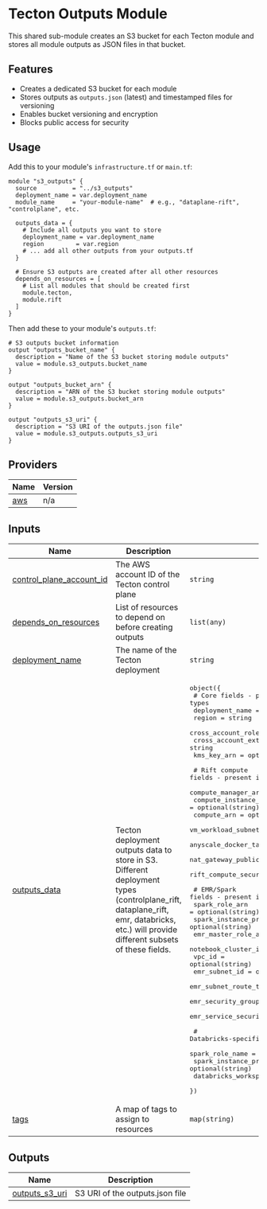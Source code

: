 # Tecton Outputs Module

This shared sub-module creates an S3 bucket for each Tecton module and stores all module outputs as JSON files in that bucket.

## Features

- Creates a dedicated S3 bucket for each module
- Stores outputs as `outputs.json` (latest) and timestamped files for versioning
- Enables bucket versioning and encryption
- Blocks public access for security

## Usage

Add this to your module's `infrastructure.tf` or `main.tf`:

```hcl
module "s3_outputs" {
  source          = "../s3_outputs"
  deployment_name = var.deployment_name
  module_name     = "your-module-name"  # e.g., "dataplane-rift", "controlplane", etc.

  outputs_data = {
    # Include all outputs you want to store
    deployment_name = var.deployment_name
    region         = var.region
    # ... add all other outputs from your outputs.tf
  }

  # Ensure S3 outputs are created after all other resources
  depends_on_resources = [
    # List all modules that should be created first
    module.tecton,
    module.rift
  ]
}
```

Then add these to your module's `outputs.tf`:

```hcl
# S3 outputs bucket information
output "outputs_bucket_name" {
  description = "Name of the S3 bucket storing module outputs"
  value = module.s3_outputs.bucket_name
}

output "outputs_bucket_arn" {
  description = "ARN of the S3 bucket storing module outputs"
  value = module.s3_outputs.bucket_arn
}

output "outputs_s3_uri" {
  description = "S3 URI of the outputs.json file"
  value = module.s3_outputs.outputs_s3_uri
}
```

<!-- BEGIN_TF_DOCS -->

## Providers

| Name | Version |
|------|---------|
| <a name="provider_aws"></a> [aws](#provider\_aws) | n/a |
## Inputs

| Name | Description | Type | Default | Required |
|------|-------------|------|---------|:--------:|
| <a name="input_control_plane_account_id"></a> [control\_plane\_account\_id](#input\_control\_plane\_account\_id) | The AWS account ID of the Tecton control plane | `string` | n/a | yes |
| <a name="input_depends_on_resources"></a> [depends\_on\_resources](#input\_depends\_on\_resources) | List of resources to depend on before creating outputs | `list(any)` | `[]` | no |
| <a name="input_deployment_name"></a> [deployment\_name](#input\_deployment\_name) | The name of the Tecton deployment | `string` | n/a | yes |
| <a name="input_outputs_data"></a> [outputs\_data](#input\_outputs\_data) | Tecton deployment outputs data to store in S3. Different deployment types (controlplane\_rift, dataplane\_rift, emr, databricks, etc.) will provide different subsets of these fields. | <pre>object({<br/>    # Core fields - present in all deployment types<br/>    deployment_name           = string<br/>    region                   = string  <br/>    cross_account_role_arn   = string<br/>    cross_account_external_id = string<br/>    kms_key_arn              = optional(string)<br/><br/>    # Rift compute fields - present in dataplane_rift and dataplane_rift_with_emr<br/>    compute_manager_arn                 = optional(string)<br/>    compute_instance_profile_arn        = optional(string) <br/>    compute_arn                         = optional(string)<br/>    vm_workload_subnet_ids              = optional(list(string))<br/>    anyscale_docker_target_repo         = optional(string)<br/>    nat_gateway_public_ips              = optional(list(string))<br/>    rift_compute_security_group_id      = optional(string)<br/><br/>    # EMR/Spark fields - present in emr and dataplane_rift_with_emr<br/>    spark_role_arn                      = optional(string)<br/>    spark_instance_profile_arn          = optional(string)<br/>    emr_master_role_arn                 = optional(string)<br/>    notebook_cluster_id                 = optional(string)<br/>    vpc_id                              = optional(string)<br/>    emr_subnet_id                       = optional(string)<br/>    emr_subnet_route_table_ids          = optional(list(string))<br/>    emr_security_group_id               = optional(string)<br/>    emr_service_security_group_id       = optional(string)<br/><br/>    # Databricks-specific fields - present in databricks module<br/>    spark_role_name                     = optional(string)<br/>    spark_instance_profile_name         = optional(string)<br/>    databricks_workspace_url            = optional(string)<br/>  })</pre> | n/a | yes |
| <a name="input_tags"></a> [tags](#input\_tags) | A map of tags to assign to resources | `map(string)` | `{}` | no |  
## Outputs

| Name | Description |
|------|-------------|
| <a name="output_outputs_s3_uri"></a> [outputs\_s3\_uri](#output\_outputs\_s3\_uri) | S3 URI of the outputs.json file |
<!-- END_TF_DOCS -->